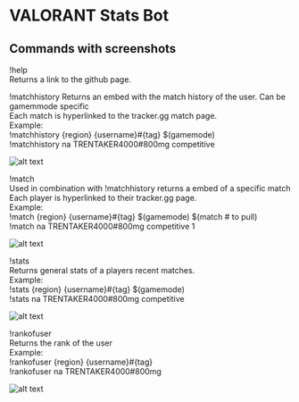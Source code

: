 # VALORANT Stats Bot

## Commands with screenshots
!help<br>
Returns a link to the github page.<br>

!matchhistory
Returns an embed with the match history of the user. Can be gamemmode specific<br>
Each match is hyperlinked to the tracker.gg match page.<br>
Example:<br>
!matchhistory {region} {username}#{tag} $(gamemode)<br>
!matchhistory na TRENTAKER4000#800mg competitive<br>

![alt text](https://i.imgur.com/j1pLq7N_d.webp?maxwidth=760&fidelity=grand)

!match<br>
Used in combination with !matchhistory returns a embed of a specific match<br>
Each player is hyperlinked to their tracker.gg page.<br>
Example:<br>
!match {region} {username}#{tag} $(gamemode) $(match # to pull)<br>
!match na TRENTAKER4000#800mg competitive 1<br>

![alt text](https://i.imgur.com/E7JBo1q_d.webp?maxwidth=760&fidelity=grand)

!stats<br>
Returns general stats of a players recent matches.<br>
Example: <br>
!stats {region} {username}#{tag} $(gamemode)<br>
!stats na TRENTAKER4000#800mg competitive<br>

![alt text](https://i.imgur.com/O6KjzY9_d.webp?maxwidth=760&fidelity=grand)

!rankofuser<br>
Returns the rank of the user<br>
Example:<br>
!rankofuser {region} {username}#{tag}<br>
!rankofuser na TRENTAKER4000#800mg<br>

![alt text](https://i.imgur.com/Yzo36CW_d.webp?maxwidth=760&fidelity=grand)
